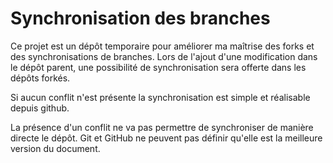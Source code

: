 # Synchronisation des branches

Ce projet est un dépôt temporaire pour améliorer ma maîtrise des forks et des synchronisations de branches. Lors de l'ajout d'une modification dans le dépôt parent, une possibilité de synchronisation sera offerte dans les dépôts forkés.

Si aucun conflit n'est présente la synchronisation est simple et réalisable depuis github.

La présence d'un conflit ne va pas permettre de synchroniser de manière directe le dépôt. Git et GitHub ne peuvent pas définir qu'elle est la meilleure version du document.

